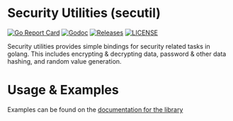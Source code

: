 # Security Utilities (secutil)

[![Go Report Card](https://goreportcard.com/badge/github.com/ecnepsnai/secutil?style=flat-square)](https://goreportcard.com/report/github.com/ecnepsnai/secutil)
[![Godoc](https://img.shields.io/badge/go-documentation-blue.svg?style=flat-square)](https://pkg.go.dev/github.com/ecnepsnai/secutil)
[![Releases](https://img.shields.io/github/release/ecnepsnai/security/all.svg?style=flat-square)](https://github.com/ecnepsnai/secutil/releases)
[![LICENSE](https://img.shields.io/github/license/ecnepsnai/secutil.svg?style=flat-square)](https://github.com/ecnepsnai/secutil/blob/master/LICENSE)

Security utilities provides simple bindings for security related tasks in golang. This includes encrypting & decrypting
data, password & other data hashing, and random value generation.

# Usage & Examples

Examples can be found on the [documentation for the library](https://pkg.go.dev/github.com/ecnepsnai/secutil)
